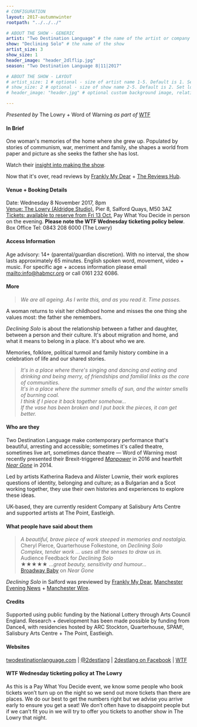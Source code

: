 ```yaml
---
# CONFIGURATION
layout: 2017-autumnwinter
rootpath: "../../../"

# ABOUT THE SHOW - GENERIC
artist: "Two Destination Language" # the name of the artist or company
show: "Declining Solo" # the name of the show
artist_size: 3
show_size: 1
header_image: "header_2dlflip.jpg"    
season: "Two Destination Language 8|11|2017"

# ABOUT THE SHOW - LAYOUT
# artist_size: 1 # optional - size of artist name 1-5. Default is 1. Set longer names to lower values
# show_size: 2 # optional - size of show name 2-5. Default is 2. Set longer names to lower values
# header_image: "header.jpg" # optional custom background image, relative to current page

---
```

*Presented by* The Lowry + Word of Warning *as part of* <a href="http://www.thelowry.com/takearisk/take-a-risk-wtf-wednesday" target="_blank">WTF</a>           
         
#### In Brief      
One woman's memories of the home where she grew up. Populated by stories of communism, war, merriment and family, she shapes a world from paper and picture as she seeks the father she has lost.          
             
Watch their <a href="http://vimeo.com/212925166" target="_blank">insight into making the show</a>.            
        
Now that it's over, read reviews by <a href="http://www.franklymydearuk.co.uk/wtf-wednesday-declining-solo-lowry-salford" target="_blank">Frankly My Dear</a> + <a href="http://www.thereviewshub.com/declining-solo-the-lowry-salford" target="_blank">The Reviews Hub</a>.         
        
#### Venue + Booking Details           
Date: Wednesday 8 November 2017, 8pm          
<a href="http://www.thelowry.com/plan-your-visit/getting-here" target="_blank">Venue: The Lowry (Aldridge Studio)</a>, Pier 8, Salford Quays, M50 3AZ         
<a href="http://www.thelowry.com/performances/044F84CC-8974-43F9-9D39-0B8FBB0B9C2D/seat-map" target="_blank">Tickets: available to reserve from Fri 13 Oct</a>, Pay What You Decide in person on the evening. **Please note the WTF Wednesday ticketing policy below**.          
Box Office Tel: 0843 208 6000 (The Lowry)          
          
#### Access Information        
Age advisory: 14+ (parental/guardian discretion). With no interval, the show lasts approximately 65 minutes. English spoken word, movement, video + music. For specific age + access information please email <mailto:info@habmcr.org> or call 0161 232 6086.     
             
#### More         
>*We are all ageing. As I write this, and as you read it. Time passes.*          
         
A woman returns to visit her childhood home and misses the one thing she values most: the father she remembers.          
         
*Declining Solo* is about the relationship between a father and daughter, between a person and their culture. It's about migration and home, and what it means to belong in a place. It's about who we are.         
          
Memories, folklore, political turmoil and family history combine in a celebration of life and our shared stories.         
         
>*It's in a place where there's singing and dancing and eating and drinking and being merry, of friendships and familial links as the core of communities.<br>It's in a place where the summer smells of sun, and the winter smells of burning coal.<br>I think if I piece it back together somehow…<br>If the vase has been broken and I put back the pieces, it can get better.*        
         
#### Who are they        
Two Destination Language make contemporary performance that's beautiful, arresting and accessible; sometimes it's called theatre, sometimes live art, sometimes dance theatre — Word of Warning most recently presented their Brexit-triggered [*Manpower*](/archive/2016-autumnwinter/2destlang) in 2016 and heartfelt [*Near Gone*](/archive/2014-spring/2destlang) in 2014.                
         
Led by artists Katherina Radeva and Alister Lownie, their work explores questions of identity, belonging and culture; as a Bulgarian and a Scot working together, they use their own histories and experiences to explore these ideas.            
          
UK-based, they are currently resident Company at Salisbury Arts Centre and supported artists at The Point, Eastleigh.             
          
#### What people have said about them         
>*A beautiful, brave piece of work steeped in memories and nostalgia.*<br>Cheryl Pierce, Quarterhouse Folkestone, on *Declining Solo*<br>*Complex, tender work … uses all the senses to draw us in.*<br>Audience Feedback for *Declining Solo*<br>★★★★★ *…great beauty, sensitivity and humour…*<br><a href="http://www.broadwaybaby.com/shows/near-gone/702154" target="_blank">Broadway Baby</a> on *Near Gone*            
        
*Declining Solo* in Salford was previewed by <a href="http://www.franklymydearuk.co.uk/interview-matthew-eames-talks-the-lowrys-pay-what-you-decide-season" target="_blank">Frankly My Dear</a>, <a href="http://www.manchestereveningnews.co.uk/whats-on/theatre-news/pay-as-you-feel-theatre-13649008" target="_blank">Manchester Evening News</a> + <a href="http://manchesterwire.co.uk/#!/pay-what-you-decide-theatre-two-destination-language-at-the-lowrys-latest-wtf-wednesday" target="_blank">Manchester Wire</a>.        
        
#### Credits          
Supported using public funding by the National Lottery through Arts Council England. Research + development has been made possible by funding from Dance4, with residencies hosted by ARC Stockton, Quarterhouse, SPAM!, Salisbury Arts Centre + The Point, Eastleigh.         
        
#### Websites          
<a href="http://www.twodestinationlanguage.com/?page_id=1598" target="_blank">twodestinationlanguage.com</a> | <a href="http://twitter.com/2destlang" target="_blank">@2destlang</a> | <a href="http://facebook.com/2destlang" target="_blank">2destlang on Facebook</a> | <a href="http://www.thelowry.com/takearisk/take-a-risk-wtf-wednesday" target="_blank">WTF</a>         
        
#### WTF Wednesday ticketing policy at The Lowry         
As this is a Pay What You Decide event, we know some people who book tickets won’t turn up on the night so we send out more tickets than there are places. We do our best to get the numbers right but we advise you arrive early to ensure you get a seat! We don’t often have to disappoint people but if we can’t fit you in we will try to offer you tickets to another show in The Lowry that night.
